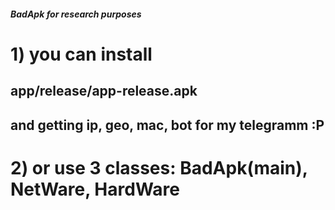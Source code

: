 ##### BadApk for research purposes 

# 1) you can install
## app/release/app-release.apk 
## and getting ip, geo, mac, bot for my telegramm :P

# 2) or use 3 classes:  BadApk(main), NetWare, HardWare
